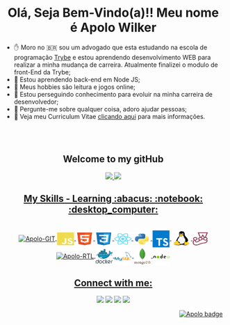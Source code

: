 <h1 align="center">Olá, Seja Bem-Vindo(a)!! Meu nome é Apolo Wilker</h1>

- ✋ Moro no :brazil: sou um advogado que esta estudando na escola de programação [Trybe](https://www.betrybe.com/) e estou aprendendo desenvolvimento WEB para realizar a minha mudança de carreira. Atualmente finalizei o modulo de front-End da Trybe;
- 🌱 Estou aprendendo back-end em Node JS; 
- 🤔 Meus hobbies são leitura e jogos online;
- 💼 Estou perseguindo conhecimento para evoluir na minha carreira de desenvolvedor;
- 💬 Pergunte-me sobre qualquer coisa, adoro ajudar pessoas;
- 📝 Veja meu Curriculum Vitae <a href="https://gitconnected.com/apolowilker/resume" target="_blank">clicando aqui</a> para mais informações.

<br />
<br />

<h2 align="center"> Welcome to my gitHub</h2>

<div align="center">
  <a href="https://github.com/APOLOWILKER">
  <img height="160em" src="https://github-readme-stats.vercel.app/api?username=APOLOWILKER&show_icons=true&theme=dracula&include_all_commits=true&count_private=true"/>
  <img height="160em" src="https://github-readme-stats.vercel.app/api/top-langs/?username=APOLOWILKER&layout=compact&langs_count=7&theme=dracula"/>
</div>

<h2 align="center">My Skills - Learning :abacus: :notebook: :desktop_computer:</h2> 
<!--   https://github.com/devicons/devicon/blob/master/icons/nodejs/nodejs-original-wordmark.svg -->
<div align="center" style="display: inline_block"><br>
    <img align="center" alt="Apolo-GIT" height="35" width="45" src="https://img.icons8.com/color/48/000000/git.png">
  <img align="center" alt="Apolo-Js" height="30" width="40" src="https://raw.githubusercontent.com/devicons/devicon/master/icons/javascript/javascript-plain.svg">
   <img align="center" alt="Apolo-HTML" height="30" width="40" src="https://raw.githubusercontent.com/devicons/devicon/master/icons/html5/html5-original.svg">
  <img align="center" alt="Apolo-CSS" height="30" width="40" src="https://raw.githubusercontent.com/devicons/devicon/master/icons/css3/css3-original.svg">
  <img align="center" alt="Apolo-React" height="30" width="40" src="https://raw.githubusercontent.com/devicons/devicon/master/icons/react/react-original.svg">
  <img align="center" alt="Apolo-PYTHON" height="30" width="40" src="https://raw.githubusercontent.com/devicons/devicon/master/icons/python/python-original.svg">
  <img align="center" alt="Apolo-TypeScript" height="40" width="40" src="https://github.com/devicons/devicon/blob/master/icons/typescript/typescript-original.svg" />
  <img align="center" alt="Apolo-linux" height="35" width="45" src="https://github.com/devicons/devicon/blob/master/icons/linux/linux-original.svg" alt="linux" width="40" />
  <img align="center" alt="Apolo-Jest" height="30" width="35" src="https://github.com/devicons/devicon/blob/master/icons/jest/jest-plain.svg" />
  <img align="center" alt="Apolo-RTL" height="35" width="40" src="https://avatars.githubusercontent.com/u/49996085?s=200&v=4" />
  <img align="center" alt="Apolo-Docker" height="40" width="40" src="https://github.com/devicons/devicon/blob/master/icons/docker/docker-original-wordmark.svg" />
  <img align="center" alt="Apolo-SQL" height="40" width="40" src="https://github.com/devicons/devicon/blob/master/icons/mysql/mysql-original-wordmark.svg" />
  <img align="center" alt="Apolo-Mongo-DB" height="40" width="40" src="https://github.com/devicons/devicon/blob/master/icons/mongodb/mongodb-original-wordmark.svg" />
  <img align="center" alt="Apolo-NODE" height="40" width="40" src="https://github.com/devicons/devicon/blob/master/icons/nodejs/nodejs-original-wordmark.svg" />


</div>

<h2 align="center">Connect with me:</h2>

 <div align="center">       
    <a href="https://www.youtube.com/channel/UCoyHazjRBTko4CEIu7_hkOQ" target="_blank"><img src="https://img.shields.io/badge/YouTube-FF0000?style=for-the-badge&logo=youtube&logoColor=white" target="_blank"></a>
  <a href="https://www.instagram.com/agoradevweb/" target="_blank"><img src="https://img.shields.io/badge/-Instagram-%23E4405F?style=for-the-badge&logo=instagram&logoColor=white" target="_blank"></a>
  <a href = "mailto:contatosapolowilker@gmail.com"><img src="https://img.shields.io/badge/-Gmail-%23333?style=for-the-badge&logo=gmail&logoColor=white" target="_blank"></a>
  <a href="https://www.linkedin.com/in/apolowilkercarvalhosilva/"><img src="https://img.shields.io/badge/-LinkedIn-%230077B5?style=for-the-badge&logo=linkedin&logoColor=white" target="_blank"></a> 
 
</div>  
  
<div>
  <p align="right">
    <a href="https://badges.pufler.dev">
      <img src="https://badges.pufler.dev/visits/apolowilker/apolowilker" alt="Apolo badge" />
    </a>
  </p>
</div>
